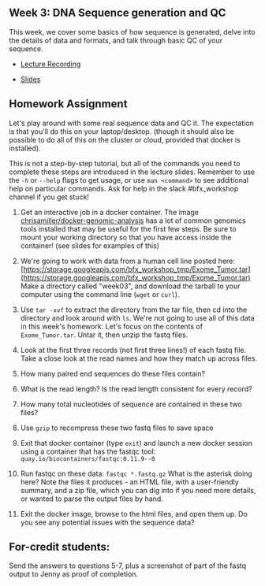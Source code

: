 ## Week 3: DNA Sequence generation and QC

This week, we cover some basics of how sequence is generated, delve into the details of data and formats, and talk through basic QC of your sequence.

- [Lecture Recording](https://wustl.box.com/s/gezqxuchnp4rch00jcdk4lbyizpxg67v)

- [Slides](sequencing.pdf)

## Homework Assignment

Let's play around with some real sequence data and QC it. The expectation is that you'll do this on your laptop/desktop. (though it should also be possible to do all of this on the cluster or cloud, provided that docker is installed). 

This is not a step-by-step tutorial, but all of the commands you need to complete these steps are introduced in the lecture slides. Remember to use the `-h` or `--help` flags to get usage, or use `man <command>` to see additional help on particular commands. Ask for help in the slack #bfx_workshop channel if you get stuck!

1) Get an interactive job in a docker container. The image [chrisamiller/docker-genomic-analysis](https://registry.hub.docker.com/r/chrisamiller/docker-genomic-analysis/tags) has a lot of common genomics tools installed that may be useful for the first few steps. Be sure to mount your working directory so that you have access inside the container!  (see slides for examples of this)

2) We're going to work with data from a human cell line posted here: [https://storage.googleapis.com/bfx_workshop_tmp/Exome_Tumor.tar](https://storage.googleapis.com/bfx_workshop_tmp/Exome_Tumor.tar) Make a directory called "week03", and download the tarball to your computer using the command line (`wget` or `curl`).

3) Use `tar -xvf` to extract the directory from the tar file, then cd into the directory and look around with `ls`. We're not going to use all of this data in this week's homework. Let's focus on the contents of `Exome_Tumor.tar`. Untar it, then unzip the fastq files.

4) Look at the first three records (not first three lines!) of each fastq file. Take a close look at the read names and how they match up across files. 

5) How many paired end sequences do these files contain?

6) What is the read length? Is the read length consistent for every record?

7) How many total nucleotides of sequence are contained in these two files?

8) Use `gzip` to recompress these two fastq files to save space

9) Exit that docker container (type `exit`) and launch a new docker session using a container that has the fastqc tool: `quay.io/biocontainers/fastqc:0.11.9--0`

10) Run fastqc on these data:  `fastqc *.fastq.gz`  What is the asterisk doing here?  Note the files it produces - an HTML file, with a user-friendly summary, and a zip file, which you can dig into if you need more details, or wanted to parse the output files by hand.

11) Exit the docker image, browse to the html files, and open them up.  Do you see any potential issues with the sequence data?


## For-credit students:

Send the answers to questions 5-7, plus a screenshot of part of the fastq output to Jenny as proof of completion.
